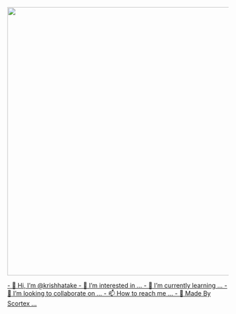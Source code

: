 <p align="center">
   <a href="https://github.com/krshhatake">
    <img src="https://i.ibb.co/tMqfS6B/20220818-170839.jpg" width="610">
     
</p>
- 👋 Hi, I’m @krishhatake
- 👀 I’m interested in ...
- 🌱 I’m currently learning ...
- 💞️ I’m looking to collaborate on ...
- 📫 How to reach me ...
- 🎁 Made By Scortex ...

<!---
krishhatake/krishhatake is a ✨ special ✨ repository because its `README.md` (this file) appears on your GitHub profile.
You can click the Preview link to take a look at your changes.
--->
